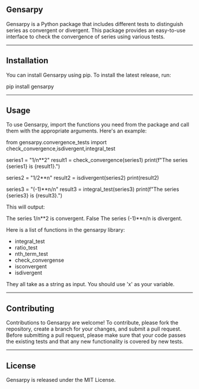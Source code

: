 Gensarpy
--------

Gensarpy is a Python package that includes different tests to distinguish series as convergent or divergent. This package provides an easy-to-use interface to check the convergence of series using various tests.

***************************



Installation
------------

You can install Gensarpy using pip. To install the latest release, run:

pip install gensarpy

***************************



Usage
-----

To use Gensarpy, import the functions you need from the package and call them with the appropriate arguments. Here's an example:

from gensarpy.convergence_tests import check_convergence,isdivergent,integral_test 

series1 = "1/n**2"
result1 = check_convergence(series1)
print(f"The series {series1} is {result1}.")

series2 = "1/2**n"
result2 = isdivergent(series2)
print(result2)

series3 = "(-1)**n/n"
result3 = integral_test(series3)
print(f"The series {series3} is {result3}.")
 
This will output:

The series 1/n**2 is convergent.
False
The series (-1)**n/n is divergent.

Here is a list of functions in the gensarpy library:
- integral_test
- ratio_test
- nth_term_test
- check_convergense
- isconvergent
- isdivergent

They all take as a string as input. You should use 'x' as your variable.


***************************



Contributing
------------
Contributions to Gensarpy are welcome! To contribute, please fork the repository, create a branch for your changes, and submit a pull request. Before submitting a pull request, please make sure that your code passes the existing tests and that any new functionality is covered by new tests.

***************************



License
-------
Gensarpy is released under the MIT License.
